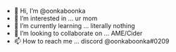 - 👋 Hi, I’m @oonkaboonka
- 👀 I’m interested in ... ur mom
- 🌱 I’m currently learning ... literally nothing
- 💞️ I’m looking to collaborate on ... AME/Cider
- 📫 How to reach me ... discord @oonkaboonka#0209

<!---
oonkaboonka/oonkaboonka is a ✨ special ✨ repository because its `README.md` (this file) appears on your GitHub profile.
You can click the Preview link to take a look at your changes.
--->
